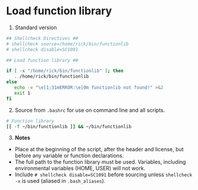 # Load function library

1. Standard version
```bash
## Shellcheck Directives ##
# shellcheck source=/home/rick/bin/functionlib
# shellcheck disable=SC1091

## Load function library ##

if [ -x "/home/rick/bin/functionlib" ]; then
   . /home/rick/bin/functionlib
else
   echo -e "\e[1;31mERROR:\e[0m functionlib not found!" >&2
   exit 1
fi
```
2. Source from `.bashrc` for use on command line and all scripts.
```bash
# Function library
[[ -f ~/bin/functionlib ]] && ~/bin/functionlib
```
3. **Notes**
- Place at the beginning of the script, after the header and license, but before any variable or function declarations.
- The full path to the function library must be used. Variables, including environmental variables (HOME, USER) will not work.
- Include `# shellcheck disable=SC1091` before sourcing unless `shellcheck -x` is used (aliased in `.bash_aliases`).
